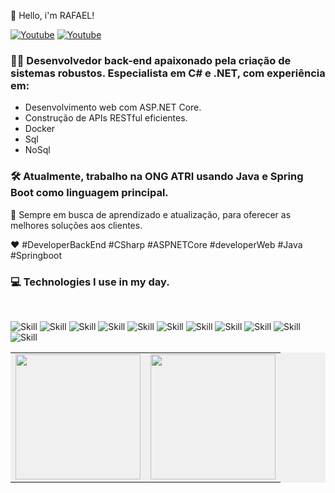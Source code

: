 
👋 Hello, i'm RAFAEL!


[![Youtube](https://img.shields.io/badge/YouTube-FF0000?style=for-the-badge&logo=youtube&logoColor=white)](https://www.youtube.com/channel/UC9A-6w3A_GRs5rp8ct_1OlA)
[![Youtube](https://img.shields.io/badge/LinkedIn-0077B5?style=for-the-badge&logo=linkedin&logoColor=white)](https://www.linkedin.com/in/rafael-silva-a79314207/)


### 👨‍💻 Desenvolvedor back-end apaixonado pela criação de sistemas robustos. Especialista em C# e .NET, com experiência em:

- Desenvolvimento web com ASP.NET Core.
- Construção de APIs RESTful eficientes.
- Docker
- Sql
- NoSql

### 🛠️ Atualmente, trabalho na ONG ATRI usando Java e Spring Boot como linguagem principal.

🌱 Sempre em busca de aprendizado e atualização, para oferecer as melhores soluções aos clientes.

❤️ #DeveloperBackEnd #CSharp #ASPNETCore #developerWeb #Java #Springboot



### 💻 Technologies I use in my day.
<br />

![Skill](https://img.shields.io/badge/C%23-239120?style=for-the-badge&logo=c-sharp&logoColor=white)
![Skill](https://img.shields.io/badge/.NET-5C2D91?style=for-the-badge&logo=.net&logoColor=white)
![Skill](https://img.shields.io/badge/Java-007396?style=for-the-badge&logo=java&logoColor=white)
![Skill](https://img.shields.io/badge/Spring_Boot-6DB33F?style=for-the-badge&logo=spring-boot&logoColor=white)
![Skill](https://img.shields.io/badge/Docker-2496ED?style=for-the-badge&logo=docker&logoColor=white)
![Skill](https://img.shields.io/badge/Redis-DC382D?style=for-the-badge&logo=redis&logoColor=white)
![Skill](https://img.shields.io/badge/Microsoft%20SQL-CC2927?style=for-the-badge&logo=microsoft%20sql%20server&logoColor=white)
![Skill](https://img.shields.io/badge/JavaScript-F7DF1E?style=for-the-badge&logo=javascript&logoColor=black)
![Skill](https://img.shields.io/badge/HTML5-E34F26?style=for-the-badge&logo=html5&logoColor=white)
![Skill](https://img.shields.io/badge/CSS3-1572B6?style=for-the-badge&logo=css3&logoColor=white)
![Skill](https://img.shields.io/badge/Bootstrap-563D7C?style=for-the-badge&logo=bootstrap&logoColor=white)




<table style="background-color: #f0f0f0;">
  <tr>
    <td>
      <a href="https://github.com/rafael-dev2021">
        <img height=200 align="center" src="https://github-readme-stats.vercel.app/api?username=rafael-dev2021&theme=dracula" />
      </a>
    </td>
    <td>
      <a href="https://github.com/rafael-dev2021">
        <img height=200 align="center" src="https://github-readme-stats.vercel.app/api/top-langs?username=rafael-dev2021&layout=compact&langs_count=8&card_width=320&theme=dracula" />
      </a>
    </td>
  </tr>
</table>








